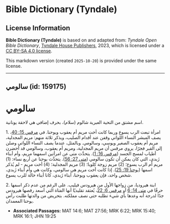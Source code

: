 # Bible Dictionary (Tyndale)

## License Information

**Bible Dictionary (Tyndale)** is based on and adapted from: _Tyndale Open Bible Dictionary_, [Tyndale House Publishers](https://tyndaleopenresources.com/), 2023, which is licensed under a [CC BY-SA 4.0 license](https://creativecommons.org/licenses/by-sa/4.0/legalcode.en).

This markdown version (created `2025-10-20`) is provided under the same license.



--------------------------------

## سالومي (id: 159175)

سالومي
======

اسم مشتق من التحية العبرية شالوم (سلام)، بحرف إضافي هي لاحقة يونانية.

1\. امرأة تبعت الرب يسوع وربما كانت أخت مريم أم يعقوب ويوحنا. في [مرقس 15: 40](https://ref.ly/Mark15:40)، يصف المبشر النساء اللواتي وقفن عند أقدام الصليب، ويذكر ثلاثة منهم: مريم المجدلية، مريم أم يعقوب الصغير ويوسي، وسالومي. وبالمثل، عندما يصف النساء اللواتي وصلن إلى القبر فجرًا، يروي مرقس أن مريم المجدلية، ومريم أم يعقوب، وسالومي قد أحضرن أطياب لمسح الجسد ([مرقس 16: 1](https://ref.ly/Mark16:1)). يتحدَّث متى عن امرأتين اسمهما مريم، وأم أبناء زَبدي، التي كان يمكن أن تكون سالومي ([متى 27: 56](https://ref.ly/Matt27:56)). يتحدَّث يوحنا عن أربع نساء: (1\) مريم أم الرب يسوع؛ (2\) مريم زوجة كلوبا؛ (3\) مريم المجدلية؛ (4\) أخت مريم \- لم يُذكر اسمها ([يوحنا 19: 25](https://ref.ly/John19:25)). إذا كانت أخت مريم هي سالومي، وكانت هي وأم أبناء زَبدي، شخص واحد، فإن يعقوب ويوحنا، أبناء زَبدي، كانا أبناء خالة للرب يسوع.

2\. ابنة هيروديا، من زواجها الأول من هيرودس فيليب. على الرغم من عدم ذكر اسمها حرفًا في [متى 14: 6](https://ref.ly/Matt14:6) أو [مرقس 6: 22](https://ref.ly/Mark6:22)، يُعتقد تقليديًا أنها الفتاة التي أسعد رقصها هيرودس جدًا لدرجة أنه وعدها بأي شيء تطلبه حتى نصف مملكته. بتحريض من والدتها طلبت رأس يوحنا المعمدان.

* **Associated Passages:** MAT 14:6; MAT 27:56; MRK 6:22; MRK 15:40; MRK 16:1; JHN 19:25

